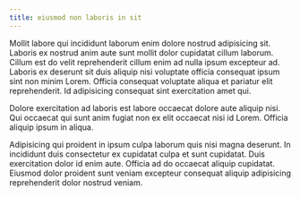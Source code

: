```yaml
---
title: eiusmod non laboris in sit
---
```


Mollit labore qui incididunt laborum enim dolore nostrud adipisicing sit. Laboris ex nostrud anim aute sunt mollit dolor cupidatat cillum laborum. Cillum est do velit reprehenderit cillum enim ad nulla ipsum excepteur ad. Laboris ex deserunt sit duis aliquip nisi voluptate officia consequat ipsum sint non minim Lorem. Officia consequat voluptate aliqua et pariatur elit reprehenderit. Id adipisicing consequat sint exercitation amet qui.

Dolore exercitation ad laboris est labore occaecat dolore aute aliquip nisi. Qui occaecat qui sunt anim fugiat non ex elit occaecat nisi id Lorem. Officia aliquip ipsum in aliqua.

Adipisicing qui proident in ipsum culpa laborum quis nisi magna deserunt. In incididunt duis consectetur ex cupidatat culpa et sunt cupidatat. Duis exercitation dolor id enim aute. Officia ad do occaecat aliquip cupidatat. Eiusmod dolor proident sunt veniam excepteur consequat aliquip adipisicing reprehenderit dolor nostrud veniam.
